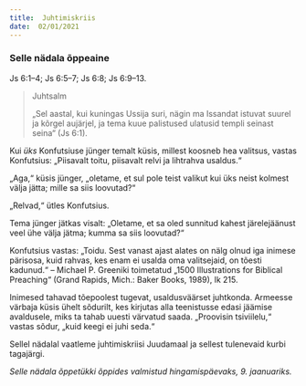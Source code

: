 ```yaml
---
title:  Juhtimiskriis  
date:  02/01/2021  
---
```


### Selle nädala õppeaine
Js 6:1–4; Js 6:5–7; Js 6:8; Js 6:9–13.

> <p>Juhtsalm</p>
> „Sel aastal, kui kuningas Ussija suri, nägin ma Issandat istuvat suurel ja kõrgel aujärjel, ja tema kuue palistused ulatusid templi seinast seina“ (Js 6:1).

Kui _üks_ Konfutsiuse jünger temalt küsis, millest koosneb hea valitsus, vastas Konfutsius: „Piisavalt toitu, piisavalt relvi ja lihtrahva usaldus.“

„Aga,“ küsis jünger, „oletame, et sul pole teist valikut kui üks neist kolmest välja jätta; mille sa siis loovutad?“

„Relvad,“ ütles Konfutsius.

Tema jünger jätkas visalt: „Oletame, et sa oled sunnitud kahest järelejäänust veel ühe välja jätma; kumma sa siis loovutad?“

Konfutsius vastas: „Toidu. Sest vanast ajast alates on nälg olnud iga inimese pärisosa, kuid rahvas, kes enam ei usalda oma valitsejaid, on tõesti kadunud.“ – Michael P. Greeniki toimetatud „1500 Illustrations for Biblical Preaching“ (Grand Rapids, Mich.: Baker Books, 1989), lk 215.

Inimesed tahavad tõepoolest tugevat, usaldusväärset juhtkonda. Armeesse värbaja küsis ühelt sõdurilt, kes kirjutas alla teenistusse edasi jäämise avaldusele, miks ta tahab uuesti värvatud saada. „Proovisin tsiviilelu,“ vastas sõdur, „kuid keegi ei juhi seda.“

Sellel nädalal vaatleme juhtimiskriisi Juudamaal ja sellest tulenevaid kurbi tagajärgi.

_Selle nädala õppetükki õppides valmistud hingamispäevaks, 9. jaanuariks._